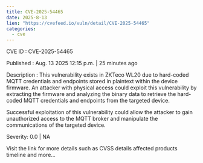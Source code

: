```yaml
--- 
title: CVE-2025-54465
date: 2025-8-13
lien: "https://cvefeed.io/vuln/detail/CVE-2025-54465"
categories:
  - cve
---
```


CVE ID : CVE-2025-54465

Published :  Aug. 13
2025
12:15 p.m. | 25 minutes ago

Description : This vulnerability exists in ZKTeco WL20 due to hard-coded MQTT credentials and endpoints stored in plaintext within the device firmware. An attacker with physical access could exploit this vulnerability by extracting the firmware and analyzing the binary data to retrieve the hard-coded MQTT credentials and endpoints from the targeted device.

Successful exploitation of this vulnerability could allow the attacker to gain unauthorized access to the MQTT broker and manipulate the communications of the targeted device.

Severity: 0.0 | NA

Visit the link for more details
such as CVSS details
affected products
timeline
and more...
